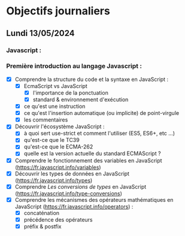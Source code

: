 # Objectifs journaliers

## Lundi 13/05/2024

### Javascript :

### Première introduction au langage Javascript :

- [X] Comprendre la structure du code et la syntaxe en JavaScript :
  - [X] EcmaScript vs JavaScript
    - [X] l'importance de la ponctuation
    - [X] standard & environnement d'exécution
  - [X] ce qu'est une instruction
  - [X] ce qu'est l'insertion automatique (ou implicite) de point-virgule
  - [X] les commentaires
- [X] Découvrir l'écosystème JavaScript :
  - [X] à quoi sert use-strict et comment l'utiliser (ES5, ES6+, etc ...)
  - [X] qu'est-ce que le TC39
  - [X] qu'est-ce que le ECMA-262
  - [X] quelle est la version actuelle du standard ECMAScript ?
- [X] Comprendre le fonctionnement des variables en JavaScript (https://fr.javascript.info/variables)
- [X] Découvrir les types de données en JavaScript (https://fr.javascript.info/types)
- [X] Comprendre _Les conversions de types_ en JavaScript (https://fr.javascript.info/type-conversions)
- [X] Comprendre les mécanismes des opérateurs mathématiques en JavaScript (https://fr.javascript.info/operators) :
  -[X] concaténation
  - [X] précédence des opérateurs
  - [X] préfix & postfix
